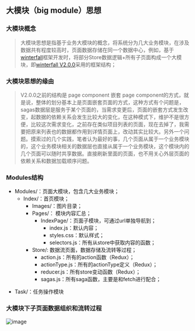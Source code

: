 ## 大模块（big module）思想

### 大模块概念

>大模块思想是指基于业务大模块的概念，将系统分为几大业务模块，在涉及数据共有程度较高时，页面数据存储在同一个数据中心，例如，基于[winterfall](https://github.com/ecidi/winterfall)框架开发时，将部分Store数据逻辑+所有子页面构成一个大模块，即[winterfall V2.0.0](https://github.com/ecidi/winterfall/tree/v2.0.0)采用的框架结构；

### 大模块思想的缘由

>V2.0.0之前的结构是 page component 嵌套 page component的方式，就是说，整体的划分基本上是页面嵌套页面的方式，这种方式有个问题是，sagas数据层是服务于某个页面的，当需求变更后，页面的嵌套方式发生改变，起数据的依赖关系会发生比较大的变化，在这种模式下，维护不是很方便，比较这次需求变化，之前存在类似项目列表的页面，现在去掉了，我需要把原来列表也的数据都作用到详情页面上，改动其实比较大。另外一个问题。摸索过的几个实践，笔者认为最好的事，几个页面从属于一个业务模块的，这个业务模块相关的数据层也直接从属于一个业务模块，这个模块内的几个页面可以随时共享数据。直接刷新里面的页面，也不用关心外层页面的依赖关系和数据加载顺序问题。

### Modules结构

 - Modules/：页面大模块，包含几大业务模块；  
   + Index/：首页模块；
     - Images/：图片目录；  
     - Pages/： 模块内容汇总；  
         * IndexPage/：页面子模块，可通过url单独导航到；  
              * index.js：默认内容；  
              * styles.css：默认样式；  
              * selectors.js：所有从store中获取内容的函数；  
     - Store/: 数据流页面，数据存储及流转等过程；  
         + action.js：所有的action函数（Redux）；  
         + actionType.js：所有的actionType定义（Redux）；  
         + reducer.js：所有store变动函数（Redux）；  
         + sagas.js：所有saga函数，主要是和fetch进行配合； 
  + Task/：任务操作模块  

### 大模块下子页面数据组织和流转过程

![image](https://github.com/ecidi/winterfall/blob/v2.0.0/docs/images/winterfall-big-module.png) 


